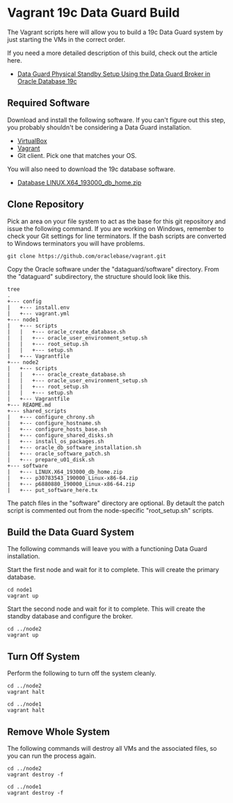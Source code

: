 # Vagrant 19c Data Guard Build

The Vagrant scripts here will allow you to build a 19c Data Guard system by just starting the VMs in the correct order.

If you need a more detailed description of this build, check out the article here.

* [Data Guard Physical Standby Setup Using the Data Guard Broker in Oracle Database 19c](https://oracle-base.com/articles/19c/data-guard-setup-using-broker-19c)

## Required Software

Download and install the following software. If you can't figure out this step, you probably shouldn't be considering a Data Guard installation.

* [VirtualBox](https://www.virtualbox.org/wiki/Downloads)
* [Vagrant](https://www.vagrantup.com/downloads.html)
* Git client. Pick one that matches your OS.

You will also need to download the 19c database software.

* [Database LINUX.X64_193000_db_home.zip](https://www.oracle.com/technetwork/database/enterprise-edition/downloads/oracle19c-linux-5462157.html)

## Clone Repository

Pick an area on your file system to act as the base for this git repository and issue the following command. If you are working on Windows, remember to check your Git settings for line terminators. If the bash scripts are converted to Windows terminators you will have problems.

```
git clone https://github.com/oraclebase/vagrant.git
```

Copy the Oracle software under the "dataguard/software" directory. From the "dataguard" subdirectory, the structure should look like this.

```
tree
.
+--- config
|   +--- install.env
|   +--- vagrant.yml
+--- node1
|   +--- scripts
|   |   +--- oracle_create_database.sh
|   |   +--- oracle_user_environment_setup.sh
|   |   +--- root_setup.sh
|   |   +--- setup.sh
|   +--- Vagrantfile
+--- node2
|   +--- scripts
|   |   +--- oracle_create_database.sh
|   |   +--- oracle_user_environment_setup.sh
|   |   +--- root_setup.sh
|   |   +--- setup.sh
|   +--- Vagrantfile
+--- README.md
+--- shared_scripts
|   +--- configure_chrony.sh
|   +--- configure_hostname.sh
|   +--- configure_hosts_base.sh
|   +--- configure_shared_disks.sh
|   +--- install_os_packages.sh
|   +--- oracle_db_software_installation.sh
|   +--- oracle_software_patch.sh
|   +--- prepare_u01_disk.sh
+--- software
|   +--- LINUX.X64_193000_db_home.zip
|   +--- p30783543_190000_Linux-x86-64.zip
|   +--- p6880880_190000_Linux-x86-64.zip
|   +--- put_software_here.tx
```

The patch files in the "software" directory are optional. By detault the patch script is commented out from the node-specific "root_setup.sh" scripts.

## Build the Data Guard System

The following commands will leave you with a functioning Data Guard installation.

Start the first node and wait for it to complete. This will create the primary database.

```
cd node1
vagrant up
```

Start the second node and wait for it to complete. This will create the standby database and configure the broker.

```
cd ../node2
vagrant up
```

## Turn Off System

Perform the following to turn off the system cleanly.

```
cd ../node2
vagrant halt

cd ../node1
vagrant halt
```

## Remove Whole System

The following commands will destroy all VMs and the associated files, so you can run the process again.

```
cd ../node2
vagrant destroy -f

cd ../node1
vagrant destroy -f
```
